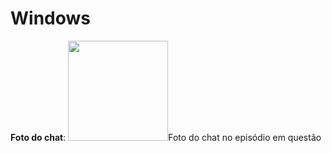 Windows
=======

**Foto do chat**:
<a href="img/windows/win01.png"><img src="img/windows/win01.png" width="160" height="160"/></a>Foto do chat no episódio em questão
